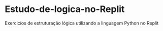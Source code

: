 # Estudo-de-logica-no-Replit
Exercicíos de estruturação lógica utilizando a linguagem Python no Replit
